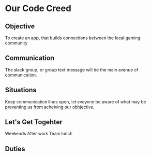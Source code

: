 # Our Code Creed

## Objective

To create an app, that builds connections between the local gaming community  

## Communication

The slack group, or group text message will be the main avenue of communication.

## Situations

Keep communication lines open, let eveyone be aware of what may be preventing us from acheiving our obhjective. 

## Let's Get Togehter

Weekends
After work
Team lunch

## Duties
